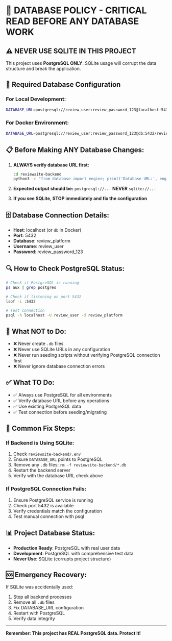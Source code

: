 # 🚨 DATABASE POLICY - CRITICAL READ BEFORE ANY DATABASE WORK

## ⚠️ NEVER USE SQLITE IN THIS PROJECT

This project uses **PostgreSQL ONLY**. SQLite usage will corrupt the data structure and break the application.

## 🔧 Required Database Configuration

### For Local Development:
```bash
DATABASE_URL=postgresql://review_user:review_password_123@localhost:5432/review_platform
```

### For Docker Environment:
```bash
DATABASE_URL=postgresql://review_user:review_password_123@db:5432/review_platform
```

## 📋 Before Making ANY Database Changes:

1. **ALWAYS verify database URL first:**
   ```bash
   cd reviewsite-backend
   python3 -c "from database import engine; print('Database URL:', engine.url)"
   ```

2. **Expected output should be:** `postgresql://...` **NEVER** `sqlite://...`

3. **If you see SQLite, STOP immediately and fix the configuration**

## 🗄️ Database Connection Details:
- **Host**: localhost (or `db` in Docker)
- **Port**: 5432
- **Database**: review_platform
- **Username**: review_user
- **Password**: review_password_123

## 🔍 How to Check PostgreSQL Status:
```bash
# Check if PostgreSQL is running
ps aux | grep postgres

# Check if listening on port 5432
lsof -i :5432

# Test connection
psql -h localhost -U review_user -d review_platform
```

## 🚫 What NOT to Do:
- ❌ Never create `.db` files
- ❌ Never use SQLite URLs in any configuration
- ❌ Never run seeding scripts without verifying PostgreSQL connection first
- ❌ Never ignore database connection errors

## ✅ What TO Do:
- ✅ Always use PostgreSQL for all environments
- ✅ Verify database URL before any operations
- ✅ Use existing PostgreSQL data
- ✅ Test connection before seeding/migrating

## 🔧 Common Fix Steps:

### If Backend is Using SQLite:
1. Check `reviewsite-backend/.env` 
2. Ensure `DATABASE_URL` points to PostgreSQL
3. Remove any `.db` files: `rm -f reviewsite-backend/*.db`
4. Restart the backend server
5. Verify with the database URL check above

### If PostgreSQL Connection Fails:
1. Ensure PostgreSQL service is running
2. Check port 5432 is available
3. Verify credentials match the configuration
4. Test manual connection with psql

## 📊 Project Database Status:
- **Production Ready**: PostgreSQL with real user data
- **Development**: PostgreSQL with comprehensive test data
- **Never Use**: SQLite (corrupts project structure)

## 🆘 Emergency Recovery:
If SQLite was accidentally used:
1. Stop all backend processes
2. Remove all `.db` files
3. Fix DATABASE_URL configuration
4. Restart with PostgreSQL
5. Verify data integrity

---
**Remember: This project has REAL PostgreSQL data. Protect it!** 